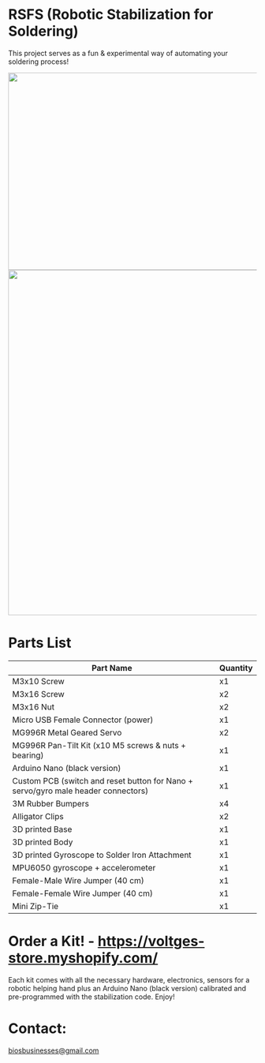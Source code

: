 # RSFS (Robotic Stabilization for Soldering)
This project serves as a fun & experimental way of automating your soldering process! 

<img src="https://user-images.githubusercontent.com/13397375/124677372-277d6000-de75-11eb-8bcd-9ba473749b04.gif" width="700" height="400">
<img src="https://user-images.githubusercontent.com/13397375/124623830-2f1b1580-de31-11eb-8401-58f8190e194b.png" width="550" height="700">

# Parts List
| Part Name  | Quantity |
| ------------- | ------------- |
| M3x10 Screw  | x1  |
| M3x16 Screw  | x2  |
| M3x16 Nut  | x2  |
| Micro USB Female Connector (power)  | x1  |
| MG996R Metal Geared Servo  | x2  |
| MG996R Pan-Tilt Kit (x10 M5 screws & nuts + bearing) | x1  |
| Arduino Nano (black version)| x1  |
| Custom PCB (switch and reset button for Nano + servo/gyro male header connectors) | x1  |
| 3M Rubber Bumpers  | x4  |
| Alligator Clips  | x2  |
| 3D printed Base  | x1  |
| 3D printed Body  | x1  |
| 3D printed Gyroscope to Solder Iron Attachment  | x1  |
| MPU6050 gyroscope + accelerometer| x1  |
| Female-Male Wire Jumper (40 cm)| x1  |
| Female-Female Wire Jumper (40 cm) | x1  |
| Mini Zip-Tie | x1  |

# Order a Kit! - https://voltges-store.myshopify.com/

Each kit comes with all the necessary hardware, electronics, sensors for a robotic helping hand plus an Arduino Nano (black version) calibrated and pre-programmed with the stabilization code. Enjoy!

# Contact:
biosbusinesses@gmail.com
